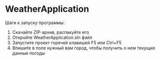 # WeatherApplication

Шаги к запуску программы:
1. Скачайте ZIP-архив, распакуйте его
2. Откройте WeatherApplication.sln файл
3. Запустите проект горячей клавишей F5 или Ctrl+F5
4. Впишите в поле нужный вам город, чтобы получить о нем текущие данные погоды
